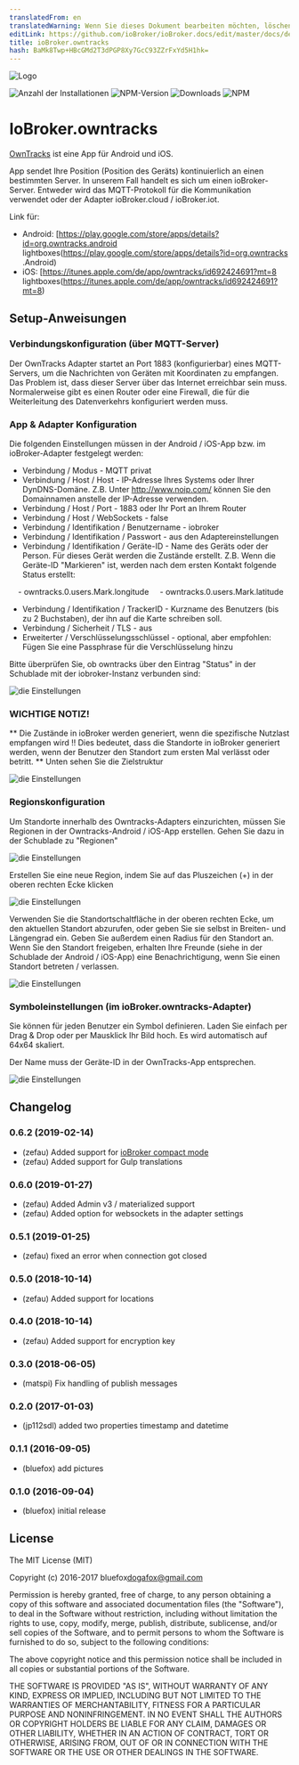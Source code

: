 ```yaml
---
translatedFrom: en
translatedWarning: Wenn Sie dieses Dokument bearbeiten möchten, löschen Sie bitte das Feld "translationsFrom". Andernfalls wird dieses Dokument automatisch erneut übersetzt
editLink: https://github.com/ioBroker/ioBroker.docs/edit/master/docs/de/adapterref/iobroker.owntracks/README.md
title: ioBroker.owntracks
hash: BaMk8Twp+HBcGMd2T3dPGP8Xy7GcC93ZZrFxYd5H1hk=
---
```

![Logo](../../../en/adapterref/iobroker.owntracks/admin/owntracks.png)

![Anzahl der Installationen](http://iobroker.live/badges/owntracks-stable.svg)
![NPM-Version](http://img.shields.io/npm/v/iobroker.owntracks.svg)
![Downloads](https://img.shields.io/npm/dm/iobroker.owntracks.svg)
![NPM](https://nodei.co/npm/iobroker.owntracks.png?downloads=true)

# IoBroker.owntracks
[OwnTracks](http://owntracks.org/) ist eine App für Android und iOS.

App sendet Ihre Position (Position des Geräts) kontinuierlich an einen bestimmten Server. In unserem Fall handelt es sich um einen ioBroker-Server. Entweder wird das MQTT-Protokoll für die Kommunikation verwendet oder der Adapter ioBroker.cloud / ioBroker.iot.

Link für:

- Android: [https://play.google.com/store/apps/details?id=org.owntracks.android lightboxes(https://play.google.com/store/apps/details?id=org.owntracks .Android)
- iOS: [https://itunes.apple.com/de/app/owntracks/id692424691?mt=8 lightboxes(https://itunes.apple.com/de/app/owntracks/id692424691?mt=8)

## Setup-Anweisungen
### Verbindungskonfiguration (über MQTT-Server)
Der OwnTracks Adapter startet an Port 1883 (konfigurierbar) eines MQTT-Servers, um die Nachrichten von Geräten mit Koordinaten zu empfangen.
Das Problem ist, dass dieser Server über das Internet erreichbar sein muss.
Normalerweise gibt es einen Router oder eine Firewall, die für die Weiterleitung des Datenverkehrs konfiguriert werden muss.

### App & Adapter Konfiguration
Die folgenden Einstellungen müssen in der Android / iOS-App bzw. im ioBroker-Adapter festgelegt werden:

- Verbindung / Modus - MQTT privat
- Verbindung / Host / Host - IP-Adresse Ihres Systems oder Ihrer DynDNS-Domäne. Z.B. Unter http://www.noip.com/ können Sie den Domainnamen anstelle der IP-Adresse verwenden.
- Verbindung / Host / Port - 1883 oder Ihr Port an Ihrem Router
- Verbindung / Host / WebSockets - false
- Verbindung / Identifikation / Benutzername - iobroker
- Verbindung / Identifikation / Passwort - aus den Adaptereinstellungen
- Verbindung / Identifikation / Geräte-ID - Name des Geräts oder der Person. Für dieses Gerät werden die Zustände erstellt. Z.B. Wenn die Geräte-ID "Markieren" ist, werden nach dem ersten Kontakt folgende Status erstellt:

    - owntracks.0.users.Mark.longitude
    - owntracks.0.users.Mark.latitude

- Verbindung / Identifikation / TrackerID - Kurzname des Benutzers (bis zu 2 Buchstaben), der ihn auf die Karte schreiben soll.
- Verbindung / Sicherheit / TLS - aus
- Erweiterter / Verschlüsselungsschlüssel - optional, aber empfohlen: Fügen Sie eine Passphrase für die Verschlüsselung hinzu

Bitte überprüfen Sie, ob owntracks über den Eintrag "Status" in der Schublade mit der iobroker-Instanz verbunden sind:

![die Einstellungen](../../../en/adapterref/iobroker.owntracks/img/connection.jpg)

### WICHTIGE NOTIZ!
** Die Zustände in ioBroker werden generiert, wenn die spezifische Nutzlast empfangen wird !! Dies bedeutet, dass die Standorte in ioBroker generiert werden, wenn der Benutzer den Standort zum ersten Mal verlässt oder betritt. ** Unten sehen Sie die Zielstruktur

![die Einstellungen](../../../en/adapterref/iobroker.owntracks/img/structure.png)

### Regionskonfiguration
Um Standorte innerhalb des Owntracks-Adapters einzurichten, müssen Sie Regionen in der Owntracks-Android / iOS-App erstellen.
Gehen Sie dazu in der Schublade zu "Regionen"

![die Einstellungen](../../../en/adapterref/iobroker.owntracks/img/regions1.jpg)

Erstellen Sie eine neue Region, indem Sie auf das Pluszeichen (+) in der oberen rechten Ecke klicken

![die Einstellungen](../../../en/adapterref/iobroker.owntracks/img/regions2.jpg)

Verwenden Sie die Standortschaltfläche in der oberen rechten Ecke, um den aktuellen Standort abzurufen, oder geben Sie sie selbst in Breiten- und Längengrad ein. Geben Sie außerdem einen Radius für den Standort an. Wenn Sie den Standort freigeben, erhalten Ihre Freunde (siehe in der Schublade der Android / iOS-App) eine Benachrichtigung, wenn Sie einen Standort betreten / verlassen.

![die Einstellungen](../../../en/adapterref/iobroker.owntracks/img/regions3.jpg)

### Symboleinstellungen (im ioBroker.owntracks-Adapter)
Sie können für jeden Benutzer ein Symbol definieren. Laden Sie einfach per Drag & Drop oder per Mausklick Ihr Bild hoch. Es wird automatisch auf 64x64 skaliert.

Der Name muss der Geräte-ID in der OwnTracks-App entsprechen.

![die Einstellungen](../../../en/adapterref/iobroker.owntracks/img/settings1.png)

## Changelog

### 0.6.2 (2019-02-14)
* (zefau) Added support for [ioBroker compact mode](https://forum.iobroker.net/viewtopic.php?f=24&t=20387#p213466)
* (zefau) Added support for Gulp translations

### 0.6.0 (2019-01-27)
* (zefau) Added Admin v3 / materialized support
* (zefau) Added option for websockets in the adapter settings

### 0.5.1 (2019-01-25)
* (zefau) fixed an error when connection got closed

### 0.5.0 (2018-10-14)
* (zefau) Added support for locations

### 0.4.0 (2018-10-14)
* (zefau) Added support for encryption key

### 0.3.0 (2018-06-05)
* (matspi) Fix handling of publish messages

### 0.2.0 (2017-01-03)
* (jp112sdl) added two properties timestamp and datetime

### 0.1.1 (2016-09-05)
* (bluefox) add pictures

### 0.1.0 (2016-09-04)
* (bluefox) initial release

## License
The MIT License (MIT)

Copyright (c) 2016-2017 bluefox<dogafox@gmail.com>

Permission is hereby granted, free of charge, to any person obtaining a copy
of this software and associated documentation files (the "Software"), to deal
in the Software without restriction, including without limitation the rights
to use, copy, modify, merge, publish, distribute, sublicense, and/or sell
copies of the Software, and to permit persons to whom the Software is
furnished to do so, subject to the following conditions:

The above copyright notice and this permission notice shall be included in
all copies or substantial portions of the Software.

THE SOFTWARE IS PROVIDED "AS IS", WITHOUT WARRANTY OF ANY KIND, EXPRESS OR
IMPLIED, INCLUDING BUT NOT LIMITED TO THE WARRANTIES OF MERCHANTABILITY,
FITNESS FOR A PARTICULAR PURPOSE AND NONINFRINGEMENT. IN NO EVENT SHALL THE
AUTHORS OR COPYRIGHT HOLDERS BE LIABLE FOR ANY CLAIM, DAMAGES OR OTHER
LIABILITY, WHETHER IN AN ACTION OF CONTRACT, TORT OR OTHERWISE, ARISING FROM,
OUT OF OR IN CONNECTION WITH THE SOFTWARE OR THE USE OR OTHER DEALINGS IN
THE SOFTWARE.
